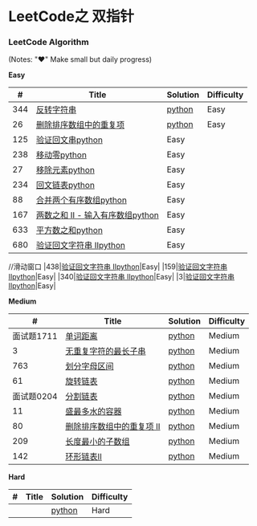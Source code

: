 # LeetCode之 双指针

 
 
### LeetCode Algorithm

(Notes: "&hearts;" Make small but daily progress)

**Easy**

| # | Title | Solution | Difficulty |
|---| ----- | -------- | ---------- |
|344|[反转字符串](https://leetcode-cn.com/problems/reverse-string/)| [python](./daily/344_2020-06-22.md)|Easy|
|26|[删除排序数组中的重复项](https://leetcode-cn.com/problems/remove-duplicates-from-sorted-array/)| [python](./daily/26_2020-06-22.md)|Easy|
|125|[验证回文串](https://leetcode-cn.com/problems/valid-palindrome/)[python](./daily/125_2020-06-23.md)|Easy|
|238|[移动零](https://leetcode-cn.com/problems/move-zeroes/)[python](./daily/238_2020-06-23.md)|Easy|
|27|[移除元素](https://leetcode-cn.com/problems/remove-element/)[python](./daily/27_2020-06-23.md)|Easy|
|234|[回文链表](https://leetcode-cn.com/problems/palindrome-linked-list/)[python](./daily/234_2020-06-23.md)|Easy|
|88|[合并两个有序数组](https://leetcode-cn.com/problems/merge-sorted-array/)[python](./daily/88_2020-06-25.md)|Easy|
|167|[两数之和 II - 输入有序数组](https://leetcode-cn.com/problems/two-sum-ii-input-array-is-sorted/)[python](./daily/167_2020-06-30.md)|Easy|
|633|[平方数之和](https://leetcode-cn.com/problems/sum-of-square-numbers/)[python](./daily/633_2020-07-02.md)|Easy|
|680|[验证回文字符串 Ⅱ](https://leetcode-cn.com/problems/valid-palindrome-ii/)[python](./daily/680_2020-07-02.md)|Easy|
//滑动窗口
|438|[验证回文字符串 Ⅱ](https://leetcode-cn.com/problems/valid-palindrome-ii/)[python](./daily/680_2020-07-02.md)|Easy|
|159|[验证回文字符串 Ⅱ](https://leetcode-cn.com/problems/valid-palindrome-ii/)[python](./daily/680_2020-07-02.md)|Easy|
|340|[验证回文字符串 Ⅱ](https://leetcode-cn.com/problems/valid-palindrome-ii/)[python](./daily/680_2020-07-02.md)|Easy|
|3|[验证回文字符串 Ⅱ](https://leetcode-cn.com/problems/valid-palindrome-ii/)[python](./daily/680_2020-07-02.md)|Easy|
   



**Medium**

| # | Title | Solution | Difficulty |
|---| ----- | -------- | ---------- |
| 面试题1711|[单词距离](https://leetcode-cn.com/problems/find-closest-lcci/) | [python](./daily/面试题17_11_2020-06-25.md)|Medium|
|3|[无重复字符的最长子串](https://leetcode-cn.com/problems/longest-substring-without-repeating-characters/)| [python](./daily/3_2020-06-26.md)|Medium|
|763|[划分字母区间](https://leetcode-cn.com/problems/partition-labels/)| [python](./daily/763_2020-06-27.md)|Medium|
|61|[旋转链表](https://leetcode-cn.com/problems/rotate-list/ )| [python](./daily/61_2020-06-28.md)|Medium|
|面试题0204|[ 分割链表](https://leetcode-cn.com/problems/partition-list-lcci/)| [python](./daily/面试题0204_2020-06-28.md)|Medium|
|11|[盛最多水的容器](https://leetcode-cn.com/problems/container-with-most-water/)| [python](./daily/11_2020-06-28.md)|Medium|
|80|[删除排序数组中的重复项 II](https://leetcode-cn.com/problems/remove-duplicates-from-sorted-array-ii/)| [python](./daily/80_2020-06-29.md)|Medium|
|209|[长度最小的子数组](https://leetcode-cn.com/problems/minimum-size-subarray-sum/)| [python](./daily/209_2020-06-30.md)|Medium|
|142|[环形链表II](https://leetcode-cn.com/problems/linked-list-cycle-ii/)|[python](./daily/142_2020-07-01.md)|Medium|
 
**Hard**

| # | Title | Solution | Difficulty |
|---| ----- | -------- | ---------- |
| | | [python](./daily/_2020-05-03.md)|Hard|
 
 

 
 
 